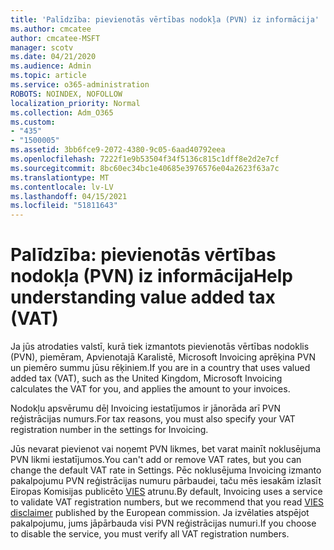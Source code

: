 ```yaml
---
title: 'Palīdzība: pievienotās vērtības nodokļa (PVN) iz informācija'
ms.author: cmcatee
author: cmcatee-MSFT
manager: scotv
ms.date: 04/21/2020
ms.audience: Admin
ms.topic: article
ms.service: o365-administration
ROBOTS: NOINDEX, NOFOLLOW
localization_priority: Normal
ms.collection: Adm_O365
ms.custom:
- "435"
- "1500005"
ms.assetid: 3bb6fce9-2072-4380-9c05-6aad40792eea
ms.openlocfilehash: 7222f1e9b53504f34f5136c815c1dff8e2d2e7cf
ms.sourcegitcommit: 8bc60ec34bc1e40685e3976576e04a2623f63a7c
ms.translationtype: MT
ms.contentlocale: lv-LV
ms.lasthandoff: 04/15/2021
ms.locfileid: "51811643"
---
```

# <a name="help-understanding-value-added-tax-vat"></a><span data-ttu-id="3e2f8-102">Palīdzība: pievienotās vērtības nodokļa (PVN) iz informācija</span><span class="sxs-lookup"><span data-stu-id="3e2f8-102">Help understanding value added tax (VAT)</span></span>

<span data-ttu-id="3e2f8-103">Ja jūs atrodaties valstī, kurā tiek izmantots pievienotās vērtības nodoklis (PVN), piemēram, Apvienotajā Karalistē, Microsoft Invoicing aprēķina PVN un piemēro summu jūsu rēķiniem.</span><span class="sxs-lookup"><span data-stu-id="3e2f8-103">If you are in a country that uses valued added tax (VAT), such as the United Kingdom, Microsoft Invoicing calculates the VAT for you, and applies the amount to your invoices.</span></span>
  
<span data-ttu-id="3e2f8-104">Nodokļu apsvērumu dēļ Invoicing iestatījumos ir jānorāda arī PVN reģistrācijas numurs.</span><span class="sxs-lookup"><span data-stu-id="3e2f8-104">For tax reasons, you must also specify your VAT registration number in the settings for Invoicing.</span></span>
  
<span data-ttu-id="3e2f8-105">Jūs nevarat pievienot vai noņemt PVN likmes, bet varat mainīt noklusējuma PVN likmi iestatījumos.</span><span class="sxs-lookup"><span data-stu-id="3e2f8-105">You can't add or remove VAT rates, but you can change the default VAT rate in Settings.</span></span> <span data-ttu-id="3e2f8-106">Pēc noklusējuma Invoicing izmanto pakalpojumu PVN reģistrācijas numuru pārbaudei, taču mēs iesakām izlasīt Eiropas Komisijas publicēto [VIES](https://go.microsoft.com/fwlink/?LinkID=841741) atrunu.</span><span class="sxs-lookup"><span data-stu-id="3e2f8-106">By default, Invoicing uses a service to validate VAT registration numbers, but we recommend that you read [VIES disclaimer](https://go.microsoft.com/fwlink/?LinkID=841741) published by the European commission.</span></span> <span data-ttu-id="3e2f8-107">Ja izvēlaties atspējot pakalpojumu, jums jāpārbauda visi PVN reģistrācijas numuri.</span><span class="sxs-lookup"><span data-stu-id="3e2f8-107">If you choose to disable the service, you must verify all VAT registration numbers.</span></span>